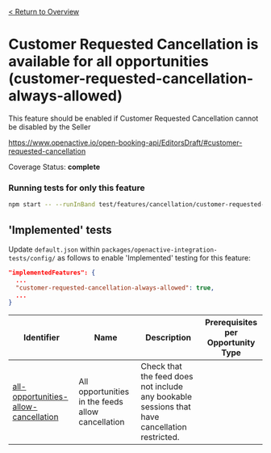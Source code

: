 [< Return to Overview](../../README.md)
# Customer Requested Cancellation is available for all opportunities (customer-requested-cancellation-always-allowed)

This feature should be enabled if Customer Requested Cancellation cannot be disabled by the Seller


https://www.openactive.io/open-booking-api/EditorsDraft/#customer-requested-cancellation

Coverage Status: **complete**



### Running tests for only this feature

```bash
npm start -- --runInBand test/features/cancellation/customer-requested-cancellation-always-allowed/
```



## 'Implemented' tests

Update `default.json` within `packages/openactive-integration-tests/config/` as follows to enable 'Implemented' testing for this feature:

```json
"implementedFeatures": {
  ...
  "customer-requested-cancellation-always-allowed": true,
  ...
}
```

| Identifier | Name | Description | Prerequisites per Opportunity Type |
|------------|------|-------------|---------------|
| [all-opportunities-allow-cancellation](./implemented/all-opportunities-allow-cancellation-test.js) | All opportunities in the feeds allow cancellation | Check that the feed does not include any bookable sessions that have cancellation restricted. |  |


